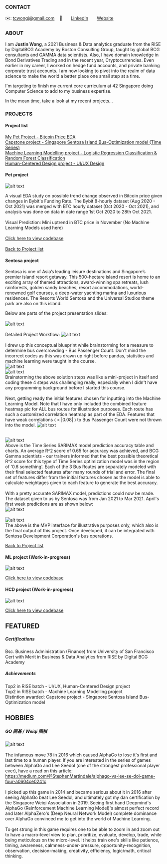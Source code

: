 <!-- CONTACT Section Starts -->
### CONTACT

<!-- Add your details -->
✉️: tcwongj@gmail.com 
&nbsp;&nbsp; 📲 
&nbsp;&nbsp;&nbsp;&nbsp;&nbsp; [LinkedIn](https://www.linkedin.com/in/justin-wong-95335443/) 
&nbsp;&nbsp;&nbsp;&nbsp;&nbsp; [Website](https://www.linkedin.com/in/justin-wong-95335443/)
<!-- CONTACT Section Ends -->

<!-- ABOUT Section Starts -->
### ABOUT
<!-- Add link to your picture -->




<!-- Add your details -->

I am __Justin Wong__, a 2021 Business & Data analytics graduate from the RISE by DigitalBCG Academy by Boston Consulting Group, taught by global BCG consultants and GAMMA data scientists. Also, I have domain knowledge in Bond Derivatives Trading and in the recent year, Cryptocurrencies. Even earlier in my career, I worked on hedge fund accounts, and private banking corporate trust accounts. I am now looking to pivot into the realm of data science to make the world a better place one small step at a time.

I'm targeting to finish my current core curriculum at 42 Singapore doing Computer Science to add to my business expertise.

In the mean time, take a look at my recent projects...

<!-- Add link to the sections -->
<!-- [Experience](#experience) <br> -->
<!-- [Education](#education) <br> -->
<!-- [Link to my Projects](#projects) <br> -->
<!-- [Featured](#featured) <br> -->
<!-- [Hobbies](#hobbies) <br> -->

<!-- ABOUT Section Ends -->

<!-- EXPERIENCE Section Starts 
### EXPERIENCE -->
<!-- Add your details 
##### BOSTON CONSULTING GROUP
DATA ANALYST<br>
June-2019 to Present: 1 year 10 Months

ROLE: Data Scientist/ Machine Learning Engineer/ AI Consultant
UNIT: BCG GAMMA

Working on various analytics based cases that facilitates clients for next-generation AI strategy. Involved in asset building while applying scientific algorithms on a huge amount of text, time-series data, images and other forms of unstructured data.

##### ALL RISE -->

<!-- EXPERIENCE Section Ends -->

<!-- EDUCATION Section Starts -->
<!-- ### EDUCATION -->
<!-- Add your details -->
<!-- ##### LNCT Bhopal -->
<!-- Engineering Graduate 2010-14, First Division -->

<!-- EDUCATION Section Ends -->

<!-- PROJECTS Section Starts -->

### PROJECTS
<!-- Add your details -->
#### Project list

[My Pet Project - Bitcoin Price EDA](#Pet-project) <br>
[Capstone project - Singapore Sentosa Island Bus-Optimization model (Time Series)](#sentosa-project) <br>
[Machine Learning Modelling project - Logistic Regression Classification & Random Forest Classification](#ML-project) <br>
[Human-Centered Design project - UI/UX Design](#HCD-project) <br>

<!-- Add your details -->

#### Pet project
![alt text](https://github.com/jwtc123/jwtc123/blob/main/images/BTC_vs_Funding_Rate_analysis.jpg)

A visual EDA study on possible trend change observed in Bitcoin price given changes in Bybit's Funding Rate. The Bybit 8-hourly dataset (Aug 2020 - Oct 2021) was merged with BTC hourly dataset (Oct 2020 - Oct 2021), and analysis was done on data in date range 1st Oct 2020 to 28th Oct 2021. <br> 
<br>
Visual Prediction: Mini uptrend in BTC price in November (No Machine Learning Models used here) <br>
<br>
[Click here to view codebase](https://github.com/jwtc123/jwtc123/blob/main/BTC_vs_Bybit_fundingrate_Analysis.ipynb) <br>
<br>
[Back to Project list](#Project-list) <br>

#### Sentosa project
Sentosa is one of Asia’s leading leisure destinations and Singapore’s premier island resort getaway. This 500-hectare island resort is home to an exciting array of themed attractions, award-winning spa retreats, lush rainforests, golden sandy beaches, resort accommodations, world-renowned golf courses, a deep-water yachting marina and luxurious residences. The Resorts World Sentosa and the Universal Studios theme park are also on this island. <br>

Below are parts of the project presentation slides: <br>
<br>
![alt text](https://github.com/jwtc123/jwtc123/blob/main/images/Sentosa_problem_approach_solution.jpg) <br>
<br>
Detailed Project Workflow:
![alt text](https://github.com/jwtc123/jwtc123/blob/main/images/Sentosa_project_workflow.jpg) <br>
<br>
I drew up this conceptual blueprint while brainstorming for a measure to determine bus overcrowding - Bus Passenger Count. Don't mind the incorrect codes as this was drawn up right before pandas, statistics and machine learning were taught in the course. <br>
![alt text](https://github.com/jwtc123/jwtc123/blob/main/images/Sentosa_Bus_concept_blueprint.jpg) <br>
![alt text](https://github.com/jwtc123/jwtc123/blob/main/images/Sentosa_why_BPC.jpg) <br>
Brainstorming the above solution steps was like a mini-project in itself and coding these 4 steps was challenging really, especially when I didn't have any programming background before I started this course. <br>
<br>
Next, getting ready the initial features chosen for inputting into the Machine Learning Model. Note that I have only included the combined feature heatmap pic for ALL bus routes for illustration purposes. Each route has such a customized correlation heatmap as part of the EDA. Features that have weak correlations ( < |0.08| ) to Bus Passenger Count were not thrown into the model.
![alt text](https://github.com/jwtc123/jwtc123/blob/main/images/Sentosa_heatmap.jpg) <br>
<br>


![alt text](https://github.com/jwtc123/jwtc123/blob/main/images/Sentosa_ML_performance.jpg) <br>
Above is the Time Series SARIMAX model prediction accuracy table and charts. An average R^2 score of 0.65 for accuracy was achieved, and BCG Gamma scientists - our trainers informed that the best possible theoretical R^2 score for this type of Time Series optimization model was in the region of '0.6 something'. Each of the 3 Bus Routes are separately modeled with their final selected features after many rounds of trial and error. The final set of features differ from the initial features chosen as the model is able to calculate weightages given to each feature to generate the best accuracy. <br>
<br>
With a pretty accurate SARIMAX model, predictions could now be made. The dataset given to us by Sentosa was from Jan 2021 to Mar 2021. April's first week predictions are as shown below: <br>
![alt text](https://github.com/jwtc123/jwtc123/blob/main/images/Sentosa_prediction.jpg) <br>
<br>
![alt text](https://github.com/jwtc123/jwtc123/blob/main/images/Sentosa_MVP.jpg) <br>
The above is the MVP interface for illustrative purposes only, which also is the final output of this project. Once developed, it can be integrated with Sentosa Development Corporation's bus operations.

<!-- [Click here to view codebase](https://github.com/krvishwesh54/DataScience_DeepLearning_MachineLearning/tree/master/Classification) -->
[Back to Project list](#Project-list) <br>

#### ML project (Work-in-progress)
![alt text]()



[Click here to view codebase]()

#### HCD project (Work-in-progress)
![alt text]()



[Click here to view codebase]()

<!-- PROJECTS Section Ends -->

<!-- FEATURED Section Starts -->
## FEATURED
<!-- Add your details -->
##### Certifications
Bsc. Business Administration (Finance) from University of San Francisco <br>
Cert with Merit in Business & Data Analytics from RISE by Digital BCG Academy <br>

##### Achievements
Top2 in RISE batch - UI/UX, Human-Centered Design project <br>
Top2 in RISE batch - Machine Learning Modelling project <br>
Distintion awarded: Capstone project - Singapore Sentosa Island Bus-Optimization model <br>
<!-- FEATURED Section Ends -->

## HOBBIES
<!-- Add your details -->
##### GO 囲碁 / Weiqi 围棋
![alt text](https://github.com/jwtc123/jwtc123/blob/main/images/hobbies_move78.jpg) <br>
<br>
The infamous move 78 in 2016 which caused AlphaGo to lose it's first and last time to a human player. If you are interested in the series of games between AlphaGo and Lee Seedol (one of the strongest professional player ever), have a read on this article: https://medium.com/@StephenMartindale/alphago-vs-lee-se-dol-game-four-a0604ce0241c <br>
<br>
I picked up this game in 2014 and became serious about it in 2016 after seeing AlphaGo beat Lee Seedol, and ultimately got my dan certification by the Singapore Weiqi Association in 2019. Seeing first hand Deepmind's AlphaGo (Reinforcement Machine Learning Model)'s almost perfect record and later AlphaZero's (Deep Neural Network Model) complete dominance over AlphaGo convinced me to get into the world of Machine Learning. <br>
<br>
To get strong in this game requires one to be able to zoom in and zoom out to have a macro-level view to plan, prioritize, evaluate, develop, trade, while being meticulous on the micro-level. It helps train one's skills like patience, timing, awareness, calmness-under-pressure, opportunity-recognition, observation, decision-making, creativity, efficiency, logic/math, critical thinking. <br>

<!-- HOBBIES Section Ends -->
